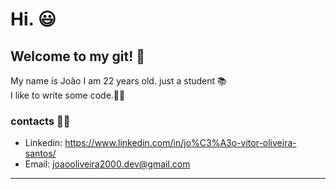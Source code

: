 # Hi. 😃
## Welcome to my git! 👾 
My name is João I am 22 years old.  just a student 📚<br>
I like to write some code.🧙🏻


### contacts 🧑🏻

- Linkedin: https://www.linkedin.com/in/jo%C3%A3o-vitor-oliveira-santos/
- Email: joaooliveira2000.dev@gmail.com
_____________________
